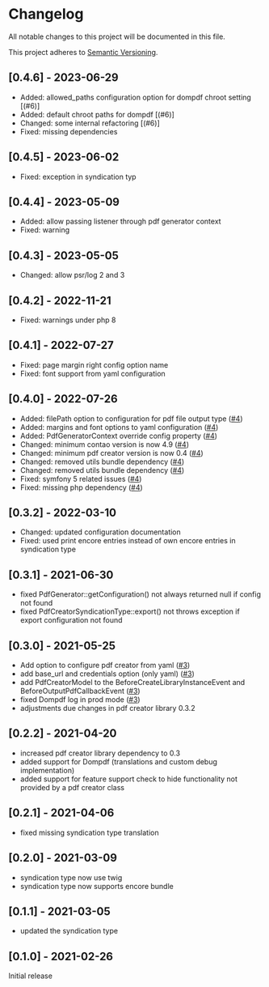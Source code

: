 # Changelog
All notable changes to this project will be documented in this file.

This project adheres to [Semantic Versioning](https://semver.org/spec/v2.0.0.html).

## [0.4.6] - 2023-06-29
- Added: allowed_paths configuration option for dompdf chroot setting [(#6)]
- Added: default chroot paths for dompdf [(#6)]
- Changed: some internal refactoring [(#6)]
- Fixed: missing dependencies

## [0.4.5] - 2023-06-02
- Fixed: exception in syndication typ

## [0.4.4] - 2023-05-09
- Added: allow passing listener through pdf generator context
- Fixed: warning

## [0.4.3] - 2023-05-05
- Changed: allow psr/log 2 and 3

## [0.4.2] - 2022-11-21
- Fixed: warnings under php 8

## [0.4.1] - 2022-07-27
- Fixed: page margin right config option name
- Fixed: font support from yaml configuration

## [0.4.0] - 2022-07-26
- Added: filePath option to configuration for pdf file output type ([#4])
- Added: margins and font options to yaml configuration ([#4])
- Added: PdfGeneratorContext override config property ([#4])
- Changed: minimum contao version is now 4.9 ([#4])
- Changed: minimum pdf creator version is now 0.4 ([#4])
- Changed: removed utils bundle dependency ([#4])
- Changed: removed utils bundle dependency ([#4])
- Fixed: symfony 5 related issues ([#4])
- Fixed: missing php dependency ([#4])

## [0.3.2] - 2022-03-10
- Changed: updated configuration documentation
- Fixed: used print encore entries instead of own encore entries in syndication type

## [0.3.1] - 2021-06-30
- fixed PdfGenerator::getConfiguration() not always returned null if config not found
- fixed PdfCreatorSyndicationType::export() not throws exception if export configuration not found

## [0.3.0] - 2021-05-25
- Add option to configure pdf creator from yaml ([#3])
- add base_url and credentials option (only yaml) ([#3])
- add PdfCreatorModel to the BeforeCreateLibraryInstanceEvent and BeforeOutputPdfCallbackEvent ([#3])
- fixed Dompdf log in prod mode ([#3])
- adjustments due changes in pdf creator library 0.3.2

## [0.2.2] - 2021-04-20
- increased pdf creator library dependency to 0.3
- added support for Dompdf (translations and custom debug implementation)
- added support for feature support check to hide functionality not provided by a pdf creator class

## [0.2.1] - 2021-04-06
- fixed missing syndication type translation

## [0.2.0] - 2021-03-09
- syndication type now use twig
- syndication type now supports encore bundle

## [0.1.1] - 2021-03-05
- updated the syndication type

## [0.1.0] - 2021-02-26
Initial release

[#3]: https://github.com/heimrichhannot/contao-pdf-creator-bundle/pull/3
[#4]: https://github.com/heimrichhannot/contao-pdf-creator-bundle/pull/4
[#6]: https://github.com/heimrichhannot/contao-pdf-creator-bundle/pull/6
